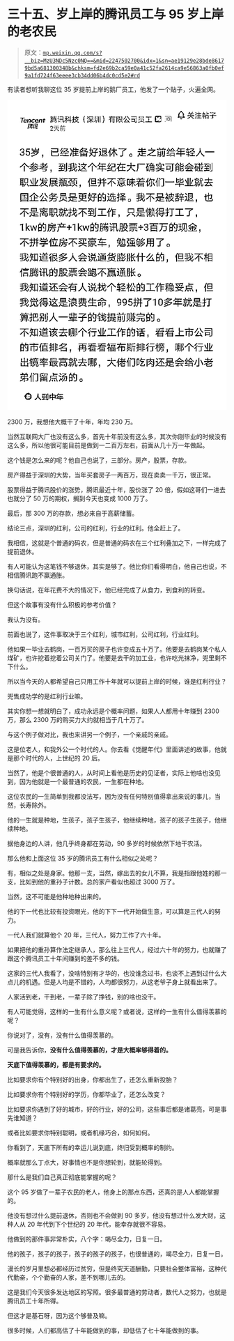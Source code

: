 # 三十五、岁上岸的腾讯员工与 95 岁上岸的老农民

> 原文：[`mp.weixin.qq.com/s?__biz=MzU3NDc5Nzc0NQ==&mid=2247502700&idx=1&sn=ae19129e28bde86179bd5a681300348b&chksm=fd2e69b2ca59e0a41c52fa2614ca9e56863a0fb0ef9a1fd724f63eeee3cb34dd06b4dc0cd5e2#rd`](http://mp.weixin.qq.com/s?__biz=MzU3NDc5Nzc0NQ==&mid=2247502700&idx=1&sn=ae19129e28bde86179bd5a681300348b&chksm=fd2e69b2ca59e0a41c52fa2614ca9e56863a0fb0ef9a1fd724f63eeee3cb34dd06b4dc0cd5e2#rd)

有读者想听我聊这位 35 岁提前上岸的鹅厂员工，他发了一个贴子，火遍全网。 

![](img/3ee9ce1490fa36884940508b374deb19.png)

2300 万，我想他大概干了十年，年均 230 万。 

当然互联网大厂也没有这么多，首先十年前没有这么多，其次你刚毕业的时候没有这么多，所以他很可能目前是做到一二百万左右，前面从几十万一年做起。

这个钱是怎么来的呢？他自己也说了，三部分。房产，股票，存款。 

房产得益于深圳的大势，当年买套房子一两百万，现在卖卖一千万，很正常。 

股票得益于腾讯股价的涨势，腾讯最近十年，股价涨了 20 倍，假如这哥们一进去也就分了 50 万的期权，搁到今天也变成 1000 万了。

最后，那 300 万的存款，想必来自于高薪储蓄。

结论三点，深圳的红利，公司的红利，行业的红利。他全赶上了。

我相信，这就是个普通的码农，但是普通的码农在三个红利叠加之下，一样完成了提前退休。

有人可能认为这笔钱不够退休，其实是够了。他比你们看得明白，他自己也说，不相信腾讯跑不赢通胀。

换句话说，在年花费不大的情况下，他已经完成了从食力，到食利的转变。

但这个故事有没有什么积极的参考价值？

我认为没有。

前面也说了，这件事取决于三个红利，城市红利，公司红利，行业红利。

他如果一毕业去鹤岗，一百万买的房子也许变成五十万了。他要是去鹤岗某个私人煤矿，也许挖着挖着公司关门了。他要是去干的加工业，也许吃光抹净，兜里剩不下什么。

所以当今天的人都希望自己只用工作十年就可以提前上岸的时候，谁是红利行业？

兜售成功学的是红利行业嘛。

其实你想一想就明白了，成功永远是个概率问题，如果人人都用十年赚到 2300 万，那么 2300 万的购买力大约就相当于几十万了。

与这个例子做对比，我也来讲另一个例子，一个亲戚的亲戚。

这是位老人，和我外公一个时代的人。你去看《觉醒年代》里面讲述的故事，他就是那个时代的人，上世纪的 20 后。

当然了，他是个很普通的人，从时间上看他是历史的见证者，实际上他啥也没见到，因为他就是一个最普通的农民，一生都在种地。

这位农民的一生简单到我都没法写，因为没有任何特别值得拿出来说的事儿，当然，长寿除外。

他的一生就是种地，生孩子，孩子生孩子，他继续种地，孩子的孩子生孩子，他继续种地。

据他身边的人讲，他几乎终身都在劳动，90 多岁的时候依然下地干农活。 

那么他和上面这位 35 岁的腾讯员工有什么相似之处呢？ 

有，相似之处是身家。他那一支，当然，嫁出去的女儿不算，我是指跟他姓的那一支，比如到他的重孙子计数。总的家产看似也超过 3000 万了。

当然，这不可能是他种地种出来的。 

他的下一代也比较有投资眼光，他的下下一代开始做生意，可以算是三代人的努力。

一代人我们就算他个 20 年，三代人，努力工作了六十年。

如果把他的重孙算作法定继承人，那么往上三代人，经过六十年的努力，也就赚了跟这个腾讯员工十年间赚到的差不多的钱。

这家的三代人我看了，没啥特别有才华的，也没谁念过书，也谈不上遇到过什么大点儿的机遇。但是人均是不错的，人均都很努力，从这老爷子身上就看出来了。 

人家活到老，干到老，一辈子除了挣钱，别的啥也没干。

有人可能觉得，这样的一生有什么意义呢？或者说，这样的一生有什么值得羡慕的呢？ 

你说对了，没有，没有什么值得羡慕的。 

可是我告诉你，**没有什么值得羡慕的，才是大概率够得着的。** 

**天底下值得羡慕的，都是有要求的。** 

比如要求你有个特别好的出身，你都出生了，还怎么重新投胎？ 

比如要求你有个特别好的学历，你都毕业了，还怎么改变？

比如要求你遇到了好的城市，好的行业，好的公司，这些事后都是诸葛亮，可是事先谁知道？

或者比如要求你特别聪明，或者机缘巧合，如何如何。

你看到了，天底下所有的幸运儿说到底，终归受到概率的制约。 

概率就那么丁点大，好事情也不是你想轮到，就能轮得到。 

那什么是我们自己真正彻底能掌握的呢？ 

这个 95 岁做了一辈子农民的老人，他身上的那点东西，还真的是人人都能掌握的。

他没有想过什么提前退休，否则也不会做到 90 多岁，他没有想过什么发大财，这种人从 20 年代到下个世纪的 20 年代，能幸存就很不容易。 

他做到的那件事非常朴实，八个字：竭尽全力，日复一日。 

他的孩子，孩子的孩子，孩子的孩子的孩子，也很普通的，竭尽全力，日复一日。 

漫长的岁月里想必都经历过贫穷，但是终究天道酬勤，只要社会整体富裕，这种代代勤奋，个个勤奋的人家，差不到哪儿去的。 

这是我们今天很多发达地区的写照。很多最普通的劳动者，数代人之努力，也就是腾讯员工十年所得。 

但这才是基石呀，因为这个够普及嘛。

很多时候，人们都高估了十年能做到的事，却低估了七十年能做到的事。